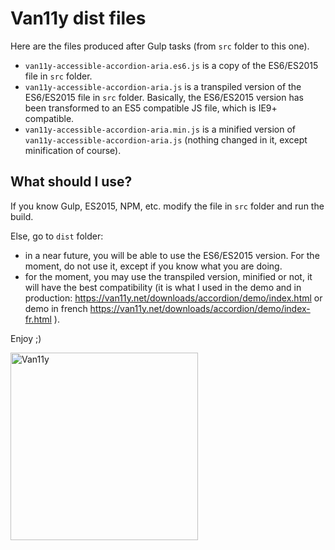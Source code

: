 # Van11y dist files

Here are the files produced after Gulp tasks (from ```src``` folder to this one).

- ```van11y-accessible-accordion-aria.es6.js``` is a copy of the ES6/ES2015 file in ```src``` folder.
- ```van11y-accessible-accordion-aria.js``` is a transpiled version of the ES6/ES2015 file in ```src``` folder. Basically, the ES6/ES2015 version has been transformed to an ES5 compatible JS file, which is IE9+ compatible.
- ```van11y-accessible-accordion-aria.min.js``` is a minified version of ```van11y-accessible-accordion-aria.js``` (nothing changed in it, except minification of course).

## What should I use?

If you know Gulp, ES2015, NPM, etc. modify the file in ```src``` folder and run the build.

Else, go to ```dist``` folder: 

- in a near future, you will be able to use the ES6/ES2015 version. For the moment, do not use it, except if you know what you are doing.
- for the moment, you may use the transpiled version, minified or not, it will have the best compatibility (it is what I used in the demo and in production: https://van11y.net/downloads/accordion/demo/index.html or demo in french https://van11y.net/downloads/accordion/demo/index-fr.html ).

Enjoy ;)

<img src="https://van11y.net/layout/images/logo-van11y.svg" alt="Van11y" width="300" />

